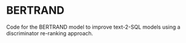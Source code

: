 # BERTRAND
Code for the BERTRAND model to improve text-2-SQL models using a discriminator re-ranking approach.

